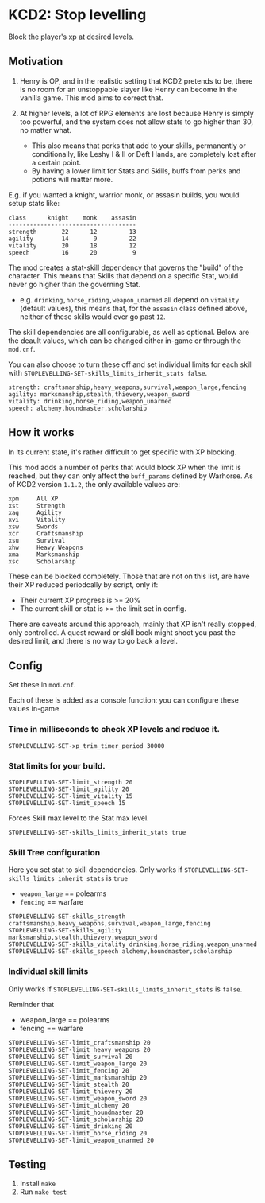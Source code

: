 # KCD2: Stop levelling

Block the player's xp at desired levels.

## Motivation

1. Henry is OP, and in the realistic setting that KCD2 pretends to be, there is no room for an unstoppable slayer like Henry can become in the vanilla game. This mod aims to correct that.

2. At higher levels, a lot of RPG elements are lost because Henry is simply too powerful, and the system does not allow stats to go higher than 30, no matter what.
    - This also means that perks that add to your skills, permanently or conditionally, like Leshy I & II or Deft Hands, are completely lost after a certain point.
    - By having a lower limit for Stats and Skills, buffs from perks and potions will matter more.

E.g. if you wanted a knight, warrior monk, or assasin builds, you would setup stats like:

```
class      knight    monk    assasin
------------------------------------
strength       22      12         13
agility        14       9         22
vitality       20      18         12
speech         16      20          9
```

The mod creates a stat-skill dependency that governs the "build" of the character. This means that Skills that depend on a specific Stat, would never go higher than the governing Stat.
- e.g. `drinking,horse_riding,weapon_unarmed` all depend on `vitality` (default values), this means that, for the `assasin` class defined above, neither of these skills would ever go past `12`.

The skill dependencies are all configurable, as well as optional. Below are the deault values, which can be changed either in-game or through the `mod.cnf`.

You can also choose to turn these off and set individual limits for each skill with `STOPLEVELLING-SET-skills_limits_inherit_stats false`.

```
strength: craftsmanship,heavy_weapons,survival,weapon_large,fencing
agility: marksmanship,stealth,thievery,weapon_sword
vitality: drinking,horse_riding,weapon_unarmed
speech: alchemy,houndmaster,scholarship
```


## How it works

In its current state, it's rather difficult to get specific with XP blocking.

This mod adds a number of perks that would block XP when the limit is reached, but they can only affect the `buff_params` defined by Warhorse. As of KCD2 version `1.1.2`, the only available values are:

```
xpm     All XP
xst     Strength
xag     Agility
xvi     Vitality
xsw     Swords
xcr     Craftsmanship
xsu     Survival
xhw     Heavy Weapons
xma     Marksmanship
xsc     Scholarship
```

These can be blocked completely. Those that are not on this list, are have their XP reduced periodcally by script, only if:
- Their current XP progress is >= 20%
- The current skill or stat is >= the limit set in config.

There are caveats around this approach, mainly that XP isn't really stopped, only controlled. A quest reward or skill book might shoot you past the desired limit, and there is no way to go back a level.

## Config

Set these in `mod.cnf`.

Each of these is added as a console function: you can configure these values in-game.

### Time in milliseconds to check XP levels and reduce it.
```
STOPLEVELLING-SET-xp_trim_timer_period 30000
```

### Stat limits for your build.
```
STOPLEVELLING-SET-limit_strength 20
STOPLEVELLING-SET-limit_agility 20
STOPLEVELLING-SET-limit_vitality 15
STOPLEVELLING-SET-limit_speech 15
```
Forces Skill max level to the Stat max level.
```
STOPLEVELLING-SET-skills_limits_inherit_stats true
```


### Skill Tree configuration

Here you set stat to skill dependencies.
Only works if `STOPLEVELLING-SET-skills_limits_inherit_stats` is `true`

- `weapon_large` == polearms
- `fencing` == warfare
```
STOPLEVELLING-SET-skills_strength craftsmanship,heavy_weapons,survival,weapon_large,fencing
STOPLEVELLING-SET-skills_agility marksmanship,stealth,thievery,weapon_sword
STOPLEVELLING-SET-skills_vitality drinking,horse_riding,weapon_unarmed
STOPLEVELLING-SET-skills_speech alchemy,houndmaster,scholarship
```

 
### Individual skill limits

Only works if `STOPLEVELLING-SET-skills_limits_inherit_stats` is `false`.

Reminder that
- weapon_large == polearms
- fencing == warfare
```
STOPLEVELLING-SET-limit_craftsmanship 20
STOPLEVELLING-SET-limit_heavy_weapons 20
STOPLEVELLING-SET-limit_survival 20
STOPLEVELLING-SET-limit_weapon_large 20
STOPLEVELLING-SET-limit_fencing 20
STOPLEVELLING-SET-limit_marksmanship 20
STOPLEVELLING-SET-limit_stealth 20
STOPLEVELLING-SET-limit_thievery 20
STOPLEVELLING-SET-limit_weapon_sword 20
STOPLEVELLING-SET-limit_alchemy 20
STOPLEVELLING-SET-limit_houndmaster 20
STOPLEVELLING-SET-limit_scholarship 20
STOPLEVELLING-SET-limit_drinking 20
STOPLEVELLING-SET-limit_horse_riding 20
STOPLEVELLING-SET-limit_weapon_unarmed 20
```

## Testing

1. Install `make`
2. Run `make test`